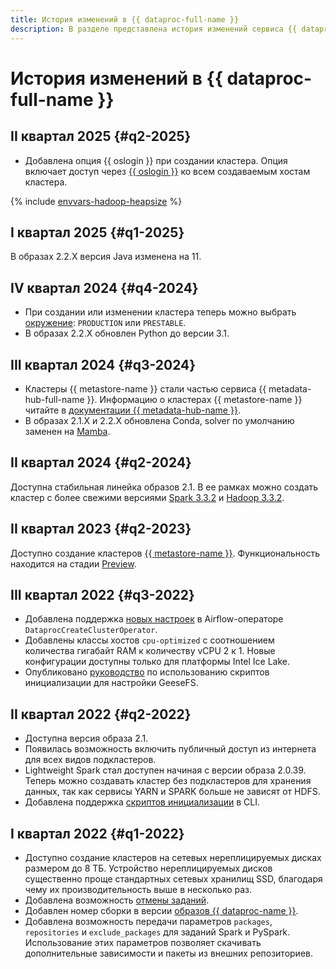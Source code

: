 ```yaml
---
title: История изменений в {{ dataproc-full-name }}
description: В разделе представлена история изменений сервиса {{ dataproc-name }}.
---
```


# История изменений в {{ dataproc-full-name }}

## II квартал 2025 {#q2-2025}

* Добавлена опция {{ oslogin }} при создании кластера. Опция включает доступ через [{{ oslogin }}](../../organization/concepts/os-login.md) ко всем создаваемым хостам кластера.

{% include [envvars-hadoop-heapsize](../../_includes/data-processing/envvars-hadoop-heapsize.md) %}

## I квартал 2025 {#q1-2025}

В образах 2.2.X версия Java изменена на 11.

## IV квартал 2024 {#q4-2024}

* При создании или изменении кластера теперь можно выбрать [окружение](../concepts/environment.md#environment): `PRODUCTION` или `PRESTABLE`.
* В образах 2.2.X обновлен Python до версии 3.1.

## III квартал 2024 {#q3-2024}

* Кластеры {{ metastore-name }} стали частью сервиса {{ metadata-hub-full-name }}. Информацию о кластерах {{ metastore-name }} читайте в [документации {{ metadata-hub-name }}](../../metadata-hub/concepts/metastore.md).
* В образах 2.1.X и 2.2.X обновлена Conda, solver по умолчанию заменен на [Mamba](https://www.anaconda.com/blog/a-faster-conda-for-a-growing-community).

## II квартал 2024 {#q2-2024}

Доступна стабильная линейка образов 2.1. В ее рамках можно создать кластер с более свежими версиями [Spark 3.3.2](https://spark.apache.org/releases/spark-release-3-3-2.html) и [Hadoop 3.3.2](https://hadoop.apache.org/docs/r3.3.2/hadoop-project-dist/hadoop-common/release/3.3.2/RELEASENOTES.3.3.2.html).

## II квартал 2023 {#q2-2023}

Доступно создание кластеров [{{ metastore-name }}](../../metadata-hub/concepts/metastore.md). Функциональность находится на стадии [Preview](../../overview/concepts/launch-stages.md).

## III квартал 2022 {#q3-2022}

* Добавлена поддержка [новых настроек](https://github.com/apache/airflow/pull/25158) в Airflow-операторе `DataprocCreateClusterOperator`.
* Добавлены классы хостов `cpu-optimized` с соотношением количества гигабайт RAM к количеству vCPU 2 к 1. Новые конфигурации доступны только для платформы Intel Ice Lake.
* Опубликовано [руководство](../tutorials/geesefs-init-actions.md) по использованию скриптов инициализации для настройки GeeseFS.

## II квартал 2022 {#q2-2022}

* Доступна версия образа 2.1.
* Появилась возможность включить публичный доступ из интернета для всех видов подкластеров.
* Lightweight Spark стал доступен начиная с версии образа 2.0.39. Теперь можно создавать кластер без подкластеров для хранения данных, так как сервисы YARN и SPARK больше не зависят от HDFS.
* Добавлена поддержка [скриптов инициализации](../concepts/init-action.md) в CLI.

## I квартал 2022 {#q1-2022}

* Доступно создание кластеров на сетевых нереплицируемых дисках размером до 8 ТБ. Устройство нереплицируемых дисков существенно проще стандартных сетевых хранилищ SSD, благодаря чему их производительность выше в несколько раз.
* Добавлена возможность [отмены заданий](../operations/jobs-spark#cancel).
* Добавлен номер сборки в версии [образов {{ dataproc-name }}](../concepts/environment.md).
* Добавлена возможность передачи параметров `packages`, `repositories` и `exclude_packages` для заданий Spark и PySpark. Использование этих параметров позволяет скачивать дополнительные зависимости и пакеты из внешних репозиториев.
